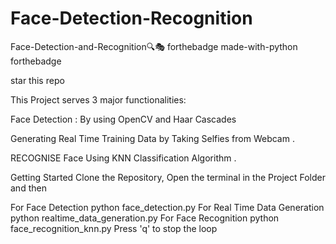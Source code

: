 # Face-Detection-Recognition
Face-Detection-and-Recognition🔍🎭
forthebadge made-with-python forthebadge

star this repo

This Project serves 3 major functionalities:

Face Detection : By using OpenCV and Haar Cascades


Generating Real Time Training Data by Taking Selfies from Webcam .


RECOGNISE Face Using KNN Classification Algorithm .


Getting Started
Clone the Repository, Open the terminal in the Project Folder and then

For Face Detection
python face_detection.py
For Real Time Data Generation
python realtime_data_generation.py
For Face Recognition
python face_recognition_knn.py
Press 'q' to stop the loop

